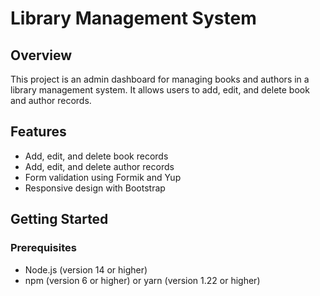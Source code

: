 # Library Management System

## Overview
This project is an admin dashboard for managing books and authors in a library management system. It allows users to add, edit, and delete book and author records.

## Features
- Add, edit, and delete book records
- Add, edit, and delete author records
- Form validation using Formik and Yup
- Responsive design with Bootstrap

## Getting Started

### Prerequisites
- Node.js (version 14 or higher)
- npm (version 6 or higher) or yarn (version 1.22 or higher)
